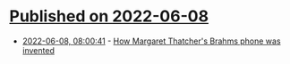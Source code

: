 # [Published on 2022-06-08](index.md)

* [2022-06-08, 08:00:41](https://news.ycombinator.com/item?id=31664560) - [How Margaret Thatcher's Brahms phone was invented](https://www.bbc.com/news/world-61712621)

